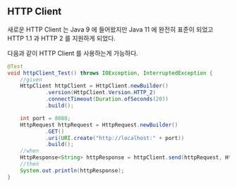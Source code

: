 ## HTTP Client

새로운 HTTP Client 는 Java 9 에 들어왔지만 Java 11 에 완전히 표준이 되었고
HTTP 1.1 과 HTTP 2 를 지원하게 되었다.

다음과 같이 HTTP Client 를 사용하는게 가능하다. 

````java
@Test
void httpClient_Test() throws IOException, InterruptedException {
    //given
    HttpClient httpClient = HttpClient.newBuilder()
            .version(HttpClient.Version.HTTP_2)
            .connectTimeout(Duration.ofSeconds(20))
            .build();

    int port = 8080;
    HttpRequest httpRequest = HttpRequest.newBuilder()
            .GET()
            .uri(URI.create("http://localhost:" + port))
            .build();
    //when
    HttpResponse<String> httpResponse = httpClient.send(httpRequest, HttpResponse.BodyHandlers.ofString());
    //then
    System.out.println(httpResponse);
}
````  

